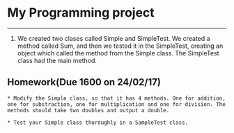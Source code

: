 # My Programming project
------
1. We created two clases called Simple and SimpleTest. We created a method called Sum, and then we tested it in the SimpleTest, creating an object which called the method from the Simple class. The SimpleTest class had the main method.

## Homework(Due 1600 on 24/02/17)

    * Modify the Simple class, so that it has 4 methods. One for addition, one for substraction, one for multiplication and one for division. The  methods should take two doubles and output a double. 
    
    * Test your Simple class thoroughly in a SampleTest class. 